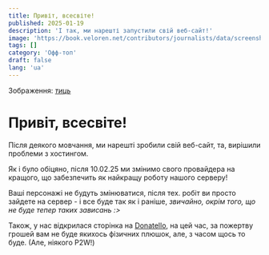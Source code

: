 ```yaml
---
title: Привіт, всесвіте!
published: 2025-01-19
description: 'І так, ми нарешті запустили свій веб-сайт!'
image: 'https://book.veloren.net/contributors/journalists/data/screenshots/Savannah%20Exploration.jpg'
tags: []
category: 'Офф-топ'
draft: false 
lang: 'ua'
---
```


Зображення: [*тиць*](https://book.veloren.net/contributors/journalists/press-kit.html)

# Привіт, всесвіте!

Після деякого мовчання, ми нарешті зробили свій веб-сайт, та, вирішили проблеми з хостингом.

Як і було обіцяно, після 10.02.25 ми змінимо свого провайдера на кращого, що забезпечить як найкращу роботу нашого серверу!

Ваші персонажі не будуть змінюватися, після тех. робіт ви просто зайдете на сервер - і все буде так як і раніше, *звичайно, окрім того, що не буде тепер таких зависань :>*

Також, у нас відкрилася сторінка на [Donatello](https://donatello.to/nyxthorn-realm), на цей час, за пожертву грошей вам не буде якихось фізичних плюшок, але, з часом щось то буде. (Але, ніякого P2W!)

